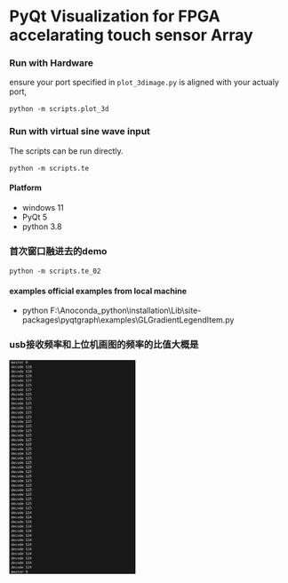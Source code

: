 # PyQt Visualization for FPGA accelarating touch sensor Array  
### Run with Hardware
ensure your port specified in `plot_3dimage.py` is aligned with your actualy port,
```
python -m scripts.plot_3d
```
### Run with virtual sine wave input 
The scripts can be run directly.
```
python -m scripts.te
```
#### Platform
- windows 11
- PyQt 5
- python 3.8
### 首次窗口融进去的demo
```
python -m scripts.te_02
```
#### examples official examples from local machine
- python F:\Anoconda_python\installation\Lib\site-packages\pyqtgraph\examples\GLGradientLegendItem.py 

### usb接收频率和上位机画图的频率的比值大概是
<img src="image.png" alt="alt text" style="width:45%;">